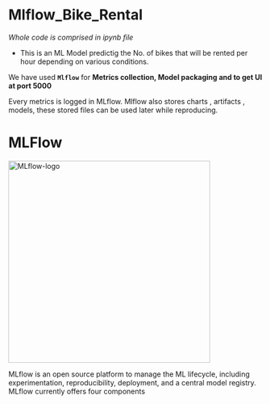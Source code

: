 # Mlflow_Bike_Rental

*Whole code is comprised in ipynb file*

* This is an ML Model predictig the No. of bikes that will be rented per hour depending on various conditions.

We have used **`Mlflow`** for **Metrics collection, Model packaging and to get UI at port 5000**

Every metrics is logged in MLflow. Mlflow also stores charts , artifacts , models, these stored files can be used later while reproducing.

# MLFlow
<img width="400" alt="MLflow-logo" src="https://user-images.githubusercontent.com/123439845/230708796-1c4562ed-ade0-4459-b2d3-c72f971c5834.png">

MLflow is an open source platform to manage the ML lifecycle, including experimentation, reproducibility, deployment, and a central model registry. MLflow currently offers four components








